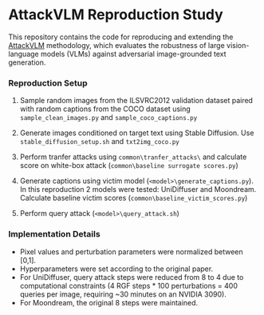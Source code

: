 # AttackVLM Reproduction Study

This repository contains the code for reproducing and extending the [AttackVLM](https://github.com/yunqing-me/AttackVLM) methodology, which evaluates the robustness of large vision-language models (VLMs) against adversarial image-grounded text generation.

### Reproduction Setup

1. Sample random images from the ILSVRC2012 validation dataset paired with random captions from the COCO dataset using `sample_clean_images.py` and `sample_coco_captions.py`

2. Generate images conditioned on target text using Stable Diffusion.
Use `stable_diffusion_setup.sh` and `txt2img_coco.py`

3. Perform tranfer attacks using `common\tranfer_attacks\` and calculate score on white-box attack (`common\baseline surrogate scores.py`)

4. Generate captions using victim model (`<model>\generate_captions.py`). In this reproduction 2 models were tested: UniDiffuser and Moondream. Calculate baseline victim scores (`common\baseline_victim_scores.py`)

5. Perform query attack (`<model>\query_attack.sh`)

### Implementation Details
- Pixel values and perturbation parameters were normalized between [0,1].
- Hyperparameters were set according to the original paper.
- For UniDiffuser, query attack steps were reduced from 8 to 4 due to computational constraints (4 RGF steps * 100 perturbations = 400 queries per image, requiring ~30 minutes on an NVIDIA 3090).
- For Moondream, the original 8 steps were maintained.
